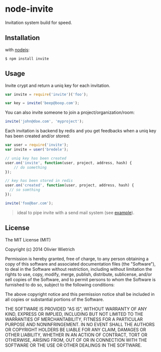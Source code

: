 node-invite
===========

Invitation system  build for speed.

## Installation


with [nodejs](http://nodejs.org):

	$ npm install invite


## Usage

  Invite crypt and return a uniq key for each invitation.

```js
var invite = require('invite')('foo');

var key = invite('beep@boop.com');
```

  You can also invite someone to join a project/organization/room:

```js
invite('john@doe.com', 'myproject');
```

  Each invitation is backend by redis and you get feedbacks when a uniq key has been created and/or stored:

```js
var user = require('invite');
var invite = user('bredele');

// uniq key has been created
user.on('invite', function(user, project, address, hash) {
	// do something
});

// key has been stored in redis
user.on('created', function(user, project, address, hash) {
  // so somthing
});

invite('foo@bar.com');
```

  > ideal to pipe invite with a send mail system (see [example](https://github.com/bredele/node-invite/blob/master/examples/mail/server.js)).

## License

The MIT License (MIT)

Copyright (c) 2014 Olivier Wietrich

Permission is hereby granted, free of charge, to any person obtaining a copy
of this software and associated documentation files (the "Software"), to deal
in the Software without restriction, including without limitation the rights
to use, copy, modify, merge, publish, distribute, sublicense, and/or sell
copies of the Software, and to permit persons to whom the Software is
furnished to do so, subject to the following conditions:

The above copyright notice and this permission notice shall be included in all
copies or substantial portions of the Software.

THE SOFTWARE IS PROVIDED "AS IS", WITHOUT WARRANTY OF ANY KIND, EXPRESS OR
IMPLIED, INCLUDING BUT NOT LIMITED TO THE WARRANTIES OF MERCHANTABILITY,
FITNESS FOR A PARTICULAR PURPOSE AND NONINFRINGEMENT. IN NO EVENT SHALL THE
AUTHORS OR COPYRIGHT HOLDERS BE LIABLE FOR ANY CLAIM, DAMAGES OR OTHER
LIABILITY, WHETHER IN AN ACTION OF CONTRACT, TORT OR OTHERWISE, ARISING FROM,
OUT OF OR IN CONNECTION WITH THE SOFTWARE OR THE USE OR OTHER DEALINGS IN THE
SOFTWARE.